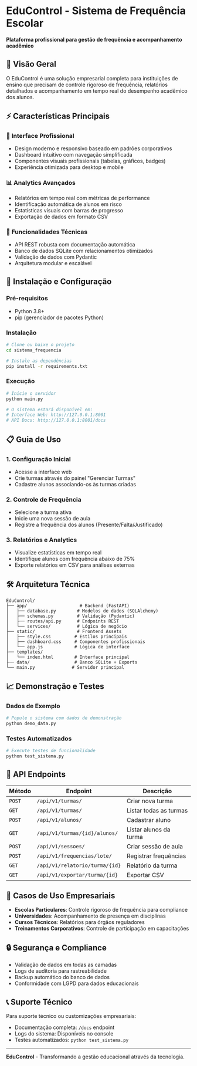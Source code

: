 # EduControl - Sistema de Frequência Escolar

**Plataforma profissional para gestão de frequência e acompanhamento acadêmico**

## 🏢 Visão Geral

O EduControl é uma solução empresarial completa para instituições de ensino que precisam de controle rigoroso de frequência, relatórios detalhados e acompanhamento em tempo real do desempenho acadêmico dos alunos.

## ⚡ Características Principais

### 🎯 **Interface Profissional**
- Design moderno e responsivo baseado em padrões corporativos
- Dashboard intuitivo com navegação simplificada
- Componentes visuais profissionais (tabelas, gráficos, badges)
- Experiência otimizada para desktop e mobile

### 📊 **Analytics Avançados**
- Relatórios em tempo real com métricas de performance
- Identificação automática de alunos em risco
- Estatísticas visuais com barras de progresso
- Exportação de dados em formato CSV

### 🔧 **Funcionalidades Técnicas**
- API REST robusta com documentação automática
- Banco de dados SQLite com relacionamentos otimizados
- Validação de dados com Pydantic
- Arquitetura modular e escalável

## 🚀 Instalação e Configuração

### Pré-requisitos
- Python 3.8+
- pip (gerenciador de pacotes Python)

### Instalação
```bash
# Clone ou baixe o projeto
cd sistema_frequencia

# Instale as dependências
pip install -r requirements.txt
```

### Execução
```bash
# Inicie o servidor
python main.py

# O sistema estará disponível em:
# Interface Web: http://127.0.0.1:8001
# API Docs: http://127.0.0.1:8001/docs
```

## 📋 Guia de Uso

### 1. **Configuração Inicial**
- Acesse a interface web
- Crie turmas através do painel "Gerenciar Turmas"
- Cadastre alunos associando-os às turmas criadas

### 2. **Controle de Frequência**
- Selecione a turma ativa
- Inicie uma nova sessão de aula
- Registre a frequência dos alunos (Presente/Falta/Justificado)

### 3. **Relatórios e Analytics**
- Visualize estatísticas em tempo real
- Identifique alunos com frequência abaixo de 75%
- Exporte relatórios em CSV para análises externas

## 🛠️ Arquitetura Técnica

```
EduControl/
├── app/                    # Backend (FastAPI)
│   ├── database.py        # Modelos de dados (SQLAlchemy)
│   ├── schemas.py         # Validação (Pydantic)
│   ├── routes/api.py      # Endpoints REST
│   └── services/          # Lógica de negócio
├── static/                # Frontend Assets
│   ├── style.css         # Estilos principais
│   ├── dashboard.css     # Componentes profissionais
│   └── app.js            # Lógica de interface
├── templates/
│   └── index.html        # Interface principal
├── data/                 # Banco SQLite + Exports
└── main.py              # Servidor principal
```

## 📈 Demonstração e Testes

### Dados de Exemplo
```bash
# Popule o sistema com dados de demonstração
python demo_data.py
```

### Testes Automatizados
```bash
# Execute testes de funcionalidade
python test_sistema.py
```

## 🔌 API Endpoints

| Método | Endpoint | Descrição |
|--------|----------|-----------|
| `POST` | `/api/v1/turmas/` | Criar nova turma |
| `GET` | `/api/v1/turmas/` | Listar todas as turmas |
| `POST` | `/api/v1/alunos/` | Cadastrar aluno |
| `GET` | `/api/v1/turmas/{id}/alunos/` | Listar alunos da turma |
| `POST` | `/api/v1/sessoes/` | Criar sessão de aula |
| `POST` | `/api/v1/frequencias/lote/` | Registrar frequências |
| `GET` | `/api/v1/relatorio/turma/{id}` | Relatório da turma |
| `GET` | `/api/v1/exportar/turma/{id}` | Exportar CSV |

## 💼 Casos de Uso Empresariais

- **Escolas Particulares**: Controle rigoroso de frequência para compliance
- **Universidades**: Acompanhamento de presença em disciplinas
- **Cursos Técnicos**: Relatórios para órgãos reguladores
- **Treinamentos Corporativos**: Controle de participação em capacitações

## 🔒 Segurança e Compliance

- Validação de dados em todas as camadas
- Logs de auditoria para rastreabilidade
- Backup automático do banco de dados
- Conformidade com LGPD para dados educacionais

## 📞 Suporte Técnico

Para suporte técnico ou customizações empresariais:
- Documentação completa: `/docs` endpoint
- Logs do sistema: Disponíveis no console
- Testes automatizados: `python test_sistema.py`

---

**EduControl** - Transformando a gestão educacional através da tecnologia.